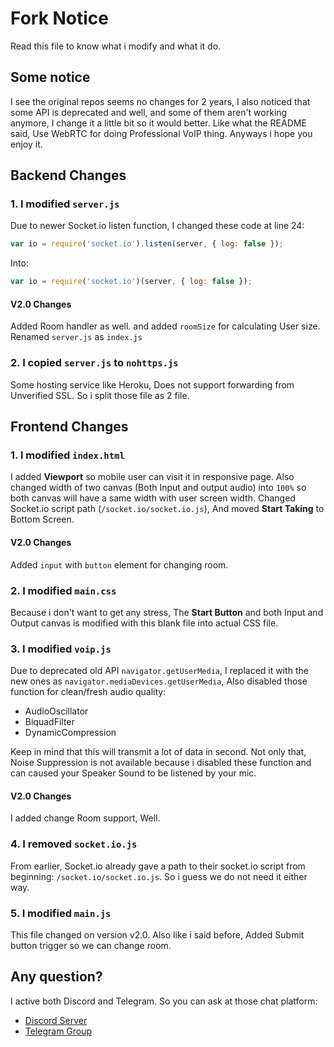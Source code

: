 # Fork Notice
Read this file to know what i modify and what it do.

## Some notice
I see the original repos seems no changes for 2 years, I also noticed that some API is deprecated and well, and some of them aren't working anymore, I change it a little bit so it would better. Like what the README said, Use WebRTC for doing Professional VoIP thing. Anyways i hope you enjoy it. 

## Backend Changes
### 1. I modified `server.js`
Due to newer Socket.io listen function, I changed these code at line 24:
```js
var io = require('socket.io').listen(server, { log: false });
```
Into:
```js
var io = require('socket.io')(server, { log: false });
```
#### V2.0 Changes
Added Room handler as well. and added `roomSize` for calculating User size. Renamed `server.js` as `index.js`

### 2. I copied `server.js` to `nohttps.js`
Some hosting service like Heroku, Does not support forwarding from Unverified SSL. So i split those file as 2 file.

## Frontend Changes
### 1. I modified `index.html`
I added **Viewport** so mobile user can visit it in responsive page. Also changed width of two canvas (Both Input and output audio) into `100%` so both canvas will have a same width with user screen width. Changed Socket.io script path (`/socket.io/socket.io.js`), And moved **Start Taking** to Bottom Screen.

#### V2.0 Changes
Added `input` with `button` element for changing room.

### 2. I modified `main.css`
Because i don't want to get any stress, The **Start Button** and both Input and Output canvas is modified with this blank file into actual CSS file.
### 3. I modified `voip.js`
Due to deprecated old API `navigator.getUserMedia`, I replaced it with the new ones as `navigator.mediaDevices.getUserMedia`, Also disabled those function for clean/fresh audio quality:
 - AudioOscillator
 - BiquadFilter
 - DynamicCompression

Keep in mind that this will transmit a lot of data in second. Not only that, Noise Suppression is not available because i disabled these function and can caused your Speaker Sound to be listened by your mic.

#### V2.0 Changes
I added change Room support, Well.
### 4. I removed `socket.io.js`
From earlier, Socket.io already gave a path to their socket.io script from beginning: `/socket.io/socket.io.js`. So i guess we do not need it either way.

### 5. I modified `main.js`
This file changed on version v2.0. Also like i said before, Added Submit button trigger so we can change room.

## Any question?
I active both Discord and Telegram. So you can ask at those chat platform:
- [Discord Server](https://discord.gg/9S3ZCDR)
- [Telegram Group](https://t.me/yonlecoder)
